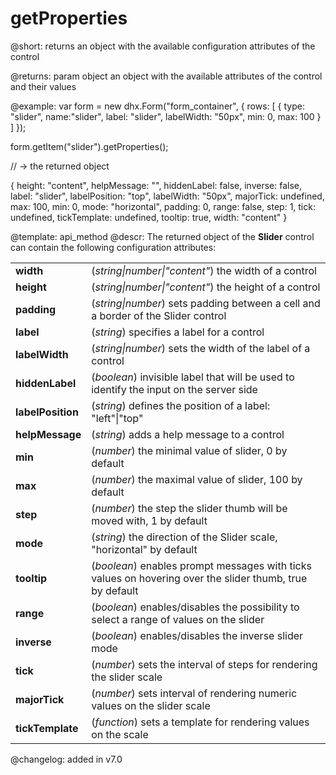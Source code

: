 getProperties
=============

@short: returns an object with the available configuration attributes of the control

@returns:
param   object      an object with the available attributes of the control and their values


@example:
var form = new dhx.Form("form_container", {
    rows: [
        {
            type: "slider",
            name:"slider",
            label: "slider",
            labelWidth: "50px",
            min: 0,
            max: 100
        }
    ]
});

form.getItem("slider").getProperties();

// -> the returned object

{
	height: "content",
	helpMessage: "",
	hiddenLabel: false,
	inverse: false,
	label: "slider",
	labelPosition: "top",
	labelWidth: "50px",
	majorTick: undefined,
	max: 100,
	min: 0,
	mode: "horizontal",
	padding: 0,
	range: false,
	step: 1,
	tick: undefined,
	tickTemplate: undefined,
	tooltip: true,
	width: "content"
}

@template: api_method
@descr:
The returned object of the **Slider** control can contain the following configuration attributes:

<table class="webixdoc_links">
	<tbody>
    <tr>
			<td class="webixdoc_links0"><b>width</b></td>
			<td>(<i>string|number|"content"</i>) the width of a control</td>
		</tr>
    <tr>
			<td class="webixdoc_links0"><b>height</b></td>
			<td>(<i>string|number|"content"</i>) the height of a control</td>
		</tr>
         <tr>
			<td class="webixdoc_links0"><b>padding</b></td>
			<td>(<i>string|number</i>) sets padding between a cell and a border of the Slider control</td>
		</tr>
    <tr>
			<td class="webixdoc_links0"><b>label</b></td>
			<td>(<i>string</i>) specifies a label for a control</td>
		</tr>
    <tr>
			<td class="webixdoc_links0"><b>labelWidth</b></td>
			<td>(<i>string|number</i>) sets the width of the label of a control</td>
		</tr>
    <tr>
			<td class="webixdoc_links0"><b>hiddenLabel</b></td>
			<td>(<i>boolean</i>) invisible label that will be used to identify the input on the server side</td>
		</tr>
    <tr>
			<td class="webixdoc_links0"><b>labelPosition</b></td>
			<td>(<i>string</i>) defines the position of a label: "left"|"top"</td>
		</tr>
    <tr>
			<td class="webixdoc_links0"><b>helpMessage</b></td>
			<td>(<i>string</i>) adds a help message to a control</td>
		</tr>
    <tr>
			<td class="webixdoc_links0"><b>min</b></td>
			<td>(<i>number</i>) the minimal value of slider, 0 by default</td>
		</tr>
    <tr>
			<td class="webixdoc_links0"><b>max</b></td>
			<td>(<i>number</i>) the maximal value of slider, 100 by default</td>
		</tr>
    <tr>
			<td class="webixdoc_links0"><b>step</b></td>
			<td>(<i>number</i>) the step the slider thumb will be moved with, 1 by default</td>
		</tr>
    <tr>
			<td class="webixdoc_links0"><b>mode</b></td>
			<td>(<i>string</i>) the direction of the Slider scale, "horizontal" by default</td>
		</tr>
    <tr>
			<td class="webixdoc_links0"><b>tooltip</b></td>
			<td>(<i>boolean</i>) enables prompt messages with ticks values on hovering over the slider thumb, true by default</td>
		</tr>
    <tr>
			<td class="webixdoc_links0"><b>range</b></td>
			<td>(<i>boolean</i>) enables/disables the possibility to select a range of values on the slider</td>
		</tr>
    <tr>
			<td class="webixdoc_links0"><b>inverse</b></td>
			<td>(<i>boolean</i>) enables/disables the inverse slider mode</td>
		</tr>
    <tr>
			<td class="webixdoc_links0"><b>tick</b></td>
			<td>(<i>number</i>) sets the interval of steps for rendering the slider scale</td>
		</tr>
    <tr>
			<td class="webixdoc_links0"><b>majorTick</b></td>
			<td>(<i>number</i>) sets interval of rendering numeric values on the slider scale</td>
		</tr>
    <tr>
			<td class="webixdoc_links0"><b>tickTemplate</b></td>
			<td>(<i>function</i>) sets a template for rendering values on the scale</td>
		</tr>
  </tbody>
</table>





@changelog: added in v7.0



